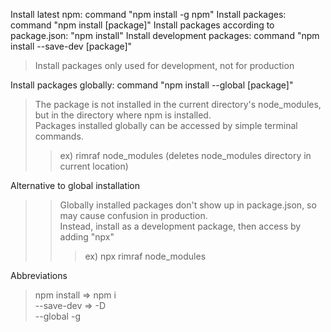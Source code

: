 Install latest npm: command "npm install -g npm"
Install packages: command "npm install [package]"
Install packages according to package.json: "npm install"
Install development packages: command "npm install --save-dev [package]"
> Install packages only used for development, not for production

Install packages globally: command "npm install --global [package]"
> The package is not installed in the current directory's node_modules, but in the directory where npm is installed. <br>
Packages installed globally can be accessed by simple terminal commands. <br>
>> ex) rimraf node_modules (deletes node_modules directory in current location)

Alternative to global installation
>> Globally installed packages don't show up in package.json, so may cause confusion in production. <br>
Instead, install as a development package, then access by adding "npx"
>>> ex) npx rimraf node_modules

Abbreviations
> npm install => npm i <br>
--save-dev => -D <br>
--global -g <br>